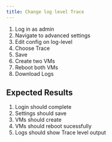 ```yaml
---
title: Change log level Trace	
---
```

1. Log in as admin
1. Navigate to advanced settings
1. Edit config on log-level
1. Choose Trace
1. Save
1. Create two VMs
1. Reboot both VMs
1. Download Logs

## Expected Results
1. Login should complete
1. Settings should save
1. VMs should create
1. VMs should reboot sucessfully
1. Logs should show Trace level output